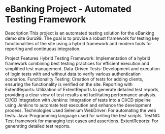 # eBanking Project - Automated Testing Framework
Description
This project is an automated testing solution for the eBanking demo site Guru99. The goal is to provide a robust framework for testing key functionalities of the site using a hybrid framework and modern tools for reporting and continuous integration.

Project Features
Hybrid Testing Framework: Implementation of a hybrid framework combining best testing practices for efficient execution and simplified test management.
Data-Driven Tests: Development and execution of login tests with and without data to verify various authentication scenarios.
Functionality Testing: Creation of tests for adding clients, ensuring the functionality is verified on the site.
Reporting with ExtentReports: Utilization of ExtentReports to generate detailed test reports, providing a clear view of test results and facilitating performance analysis.
CI/CD Integration with Jenkins: Integration of tests into a CI/CD pipeline using Jenkins to automate test execution and enhance the development process.
Technologies Used
Selenium WebDriver: For automating the web tests.
Java: Programming language used for writing the test scripts.
TestNG: Test framework for managing test cases and assertions.
ExtentReports: For generating detailed test reports.
